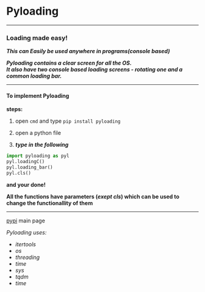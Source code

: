 # Pyloading
___
### __Loading made easy!__
___This can Easily be used anywhere in programs(__console based__)___

___Pyloading contains a clear screen for all the OS.___\
___It also have two console based loading screens - rotating one and a common loading bar.___

***
#### To implement Pyloading
**steps:**

1. open `cmd` and type `pip install pyloading`

2. open a python file 

3. ***type in the following***
```python
import pyloading as pyl
pyl.loadingC()
pyl.loading_bar()
pyl.cls()
```
__and your done!__

__All the functions have parameters (_exept cls_) which can be used to change the functionallity of them__

____


[pypi](https://pypi.org/project/pyloading/1.0.0/) main page 

*Pyloading uses:*
* *itertools*
* *os*
* *threading*
* *time*
* *sys*
* *tqdm*
* *time*
